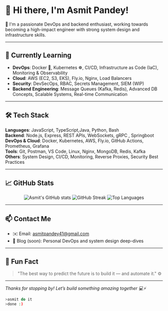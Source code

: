  # 👋 Hi there, I'm Asmit Pandey!

🚀 I'm a passionate DevOps and backend enthusiast, working towards becoming a high-impact engineer with strong system design and infrastructure skills.

---

## 🌱 Currently Learning

- **DevOps**: Docker 🐳, Kubernetes ☸️, CI/CD, Infrastructure as Code (IaC), Monitoring & Observability  
- **Cloud**: AWS (EC2, S3, EKS), Fly.io, Nginx, Load Balancers  
- **Security**: DevSecOps, RBAC, Secrets Management, SIEM (WIP)  
- **Backend Engineering**: Message Queues (Kafka, Redis), Advanced DB Concepts, Scalable Systems, Real-time Communication  

---

## 🛠️ Tech Stack

**Languages**: JavaScript, TypeScript,Java, Python, Bash  
**Backend**: Node.js, Express, REST APIs, WebSockets, gRPC , Springboot
**DevOps & Cloud**: Docker, Kubernetes, AWS, Fly.io, GitHub Actions, Prometheus, Grafana  
**Tools**: Git, Postman, VS Code, Linux, Nginx, MongoDB, Redis, Kafka  
**Others**: System Design, CI/CD, Monitoring, Reverse Proxies, Security Best Practices  

---

## 📈 GitHub Stats

<p align="center">
  <img src="https://github-readme-stats.vercel.app/api?username=asmit990&show_icons=true&theme=radical" alt="Asmit's GitHub stats" />
  <img src="https://github-readme-streak-stats.herokuapp.com/?user=asmit990&theme=radical" alt="GitHub Streak" />
  <img src="https://github-readme-stats.vercel.app/api/top-langs/?username=asmit990&layout=compact&theme=radical" alt="Top Languages" />
</p>

---

## 📫 Contact Me

- ✉️ Email: [asmitpandey41@gmail.com](mailto:asmitpandey41@gmail.com)  
- 🧠 Blog (soon): Personal DevOps and system design deep-dives  

---

## 🧩 Fun Fact

> "The best way to predict the future is to build it — and automate it." ⚙️

---

_Thanks for stopping by! Let’s build something amazing together 💻⚡_
```bash
>asmit do it
>done :)
